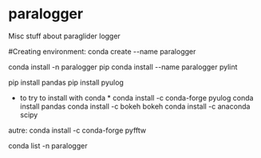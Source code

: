 # paralogger
Misc stuff about paraglider logger


#Creating environment:
conda create --name paralogger

conda install -n paralogger pip
conda install --name paralogger pylint


pip install pandas
pip install pyulog
* to try to install with conda *
conda install -c conda-forge pyulog
conda install pandas
conda install -c bokeh bokeh
conda install -c anaconda scipy

autre:
conda install -c conda-forge pyfftw




conda list -n paralogger


